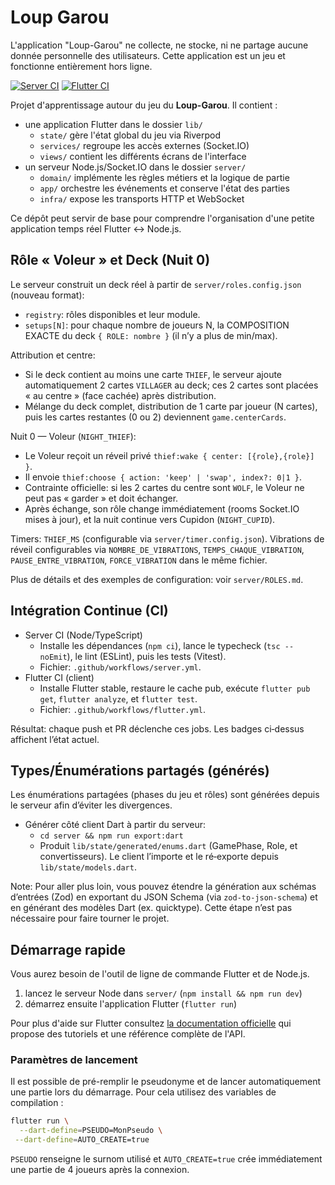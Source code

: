 # Loup Garou

L'application "Loup-Garou" ne collecte, ne stocke, ni ne partage aucune donnée personnelle des utilisateurs.
Cette application est un jeu et fonctionne entièrement hors ligne.

[![Server CI](https://github.com/tanador/loup_garou/actions/workflows/server.yml/badge.svg)](https://github.com/tanador/loup_garou/actions/workflows/server.yml)
[![Flutter CI](https://github.com/tanador/loup_garou/actions/workflows/flutter.yml/badge.svg)](https://github.com/tanador/loup_garou/actions/workflows/flutter.yml)

Projet d'apprentissage autour du jeu du **Loup-Garou**.  Il contient :

- une application Flutter dans le dossier `lib/`
  - `state/` gère l'état global du jeu via Riverpod
  - `services/` regroupe les accès externes (Socket.IO)
  - `views/` contient les différents écrans de l'interface
- un serveur Node.js/Socket.IO dans le dossier `server/`
  - `domain/` implémente les règles métiers et la logique de partie
  - `app/` orchestre les événements et conserve l'état des parties
  - `infra/` expose les transports HTTP et WebSocket

Ce dépôt peut servir de base pour comprendre l'organisation d'une petite
application temps réel Flutter ↔ Node.js.

## Rôle « Voleur » et Deck (Nuit 0)

Le serveur construit un deck réel à partir de `server/roles.config.json` (nouveau format):

- `registry`: rôles disponibles et leur module.
- `setups[N]`: pour chaque nombre de joueurs N, la COMPOSITION EXACTE du deck `{ ROLE: nombre }` (il n’y a plus de min/max).

Attribution et centre:
- Si le deck contient au moins une carte `THIEF`, le serveur ajoute automatiquement 2 cartes `VILLAGER` au deck; ces 2 cartes sont placées « au centre » (face cachée) après distribution.
- Mélange du deck complet, distribution de 1 carte par joueur (N cartes), puis les cartes restantes (0 ou 2) deviennent `game.centerCards`.

Nuit 0 — Voleur (`NIGHT_THIEF`):
- Le Voleur reçoit un réveil privé `thief:wake { center: [{role},{role}] }`.
- Il envoie `thief:choose { action: 'keep' | 'swap', index?: 0|1 }`.
- Contrainte officielle: si les 2 cartes du centre sont `WOLF`, le Voleur ne peut pas « garder » et doit échanger.
- Après échange, son rôle change immédiatement (rooms Socket.IO mises à jour), et la nuit continue vers Cupidon (`NIGHT_CUPID`).

Timers: `THIEF_MS` (configurable via `server/timer.config.json`). Vibrations de réveil configurables via `NOMBRE_DE_VIBRATIONS`, `TEMPS_CHAQUE_VIBRATION`, `PAUSE_ENTRE_VIBRATION`, `FORCE_VIBRATION` dans le même fichier.

Plus de détails et des exemples de configuration: voir `server/ROLES.md`.

## Intégration Continue (CI)

- Server CI (Node/TypeScript)
  - Installe les dépendances (`npm ci`), lance le typecheck (`tsc --noEmit`), le lint (ESLint), puis les tests (Vitest).
  - Fichier: `.github/workflows/server.yml`.
- Flutter CI (client)
  - Installe Flutter stable, restaure le cache pub, exécute `flutter pub get`, `flutter analyze`, et `flutter test`.
  - Fichier: `.github/workflows/flutter.yml`.

Résultat: chaque push et PR déclenche ces jobs. Les badges ci‑dessus affichent l’état actuel.

## Types/Énumérations partagés (générés)

Les énumérations partagées (phases du jeu et rôles) sont générées depuis le serveur afin d’éviter les divergences.

- Générer côté client Dart à partir du serveur:
  - `cd server && npm run export:dart`
  - Produit `lib/state/generated/enums.dart` (GamePhase, Role, et convertisseurs). Le client l’importe et le ré‑exporte depuis `lib/state/models.dart`.

Note: Pour aller plus loin, vous pouvez étendre la génération aux schémas d’entrées (Zod) en exportant du JSON Schema (via `zod-to-json-schema`) et en générant des modèles Dart (ex. quicktype). Cette étape n’est pas nécessaire pour faire tourner le projet.

## Démarrage rapide

Vous aurez besoin de l'outil de ligne de commande Flutter et de Node.js.

1. lancez le serveur Node dans `server/` (`npm install && npm run dev`)
2. démarrez ensuite l'application Flutter (`flutter run`)

Pour plus d'aide sur Flutter consultez
[la documentation officielle](https://docs.flutter.dev/) qui propose
des tutoriels et une référence complète de l'API.

### Paramètres de lancement

Il est possible de pré-remplir le pseudonyme et de lancer
automatiquement une partie lors du démarrage. Pour cela utilisez des
variables de compilation :

```bash
flutter run \
  --dart-define=PSEUDO=MonPseudo \
 --dart-define=AUTO_CREATE=true
```

`PSEUDO` renseigne le surnom utilisé et `AUTO_CREATE=true` crée
immédiatement une partie de 4 joueurs après la connexion.
